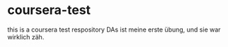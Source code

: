 # coursera-test
this is a coursera test respository
DAs ist meine erste übung, und sie war wirklich zäh.
